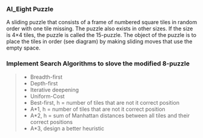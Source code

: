 ### AI_Eight Puzzle
A sliding puzzle that consists of a frame of numbered square tiles in random order with one tile missing.
The puzzle also exists in other sizes. If the size is 4×4 tiles, the puzzle is called the 15-puzzle.
The object of the puzzle is to place the tiles in order (see diagram) by making sliding moves that use the empty space.

### Implement Search Algorithms to slove the modified 8-puzzle
> - Breadth-first 
> - Depth-first
> - Iterative deepening 
> - Uniform-Cost
> - Best-first, h = number of tiles that are not it correct position
> - A*1, h = number of tiles that are not it correct position
> - A*2, h = sum of Manhattan distances between all tiles and their correct positions
> - A*3, design a better heuristic 
